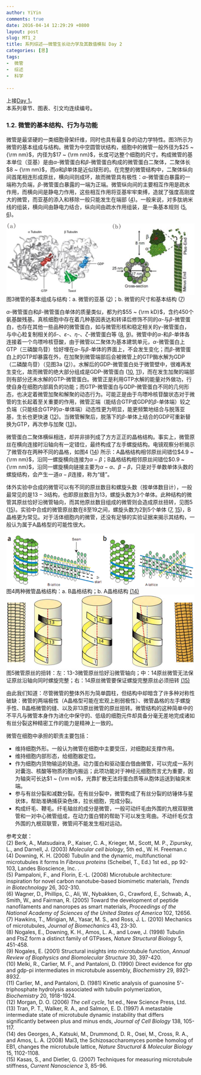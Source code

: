```yaml
---
author: YiYin
comments: true
date: 2016-04-14 12:29:29 +0800
layout: post
slug: MT1_2
title: 系列综述——微管生长动力学及其数值模拟 Day 2
categories: [思]
tags:
-  微管
-  综述
-  科学

---
```


上接[Day 1](http://whyhow.github.io/2016/04/13/mt1-1.html)。<br/>
本系列章节、图表、引文均连续编号。

### 1.2. 微管的基本结构、行为与功能

微管是最坚硬的一类细胞骨架纤维，同时也具有最复杂的动力学特性。图3所示为微管的基本组成与结构。微管为中空圆管状结构，细胞中的微管一般外径为$25 ~ {\rm nm}$，内径为$17 ~ {\rm nm}$，长度可达整个细胞的尺寸。构成微管的基本单位（亚基）是由$\alpha$-微管蛋白和$\beta$-微管蛋白构成的微管蛋白二聚体，二聚体长$8 ~ {\rm nm}$，而$\alpha$和$\beta$单体是近似球形的。在完整的微管结构中，二聚体纵向间首尾相连形成原丝，横向间则成环，故而微管具有极性：$\alpha$-微管蛋白暴露的一端称为负端，$\beta$-微管蛋白暴露的一端为正端。微管纵向间的主要相互作用是疏水作用，而横向间是静电力作用，这些相互作用将亚基牢牢束缚，造就了强度高刚度大的微管，而亚基的添入和移除一般只能发生在端部 (<a href="#r4">4</a>)。一般来说，对多肽纳米线的组装，横向间由静电力结合，纵向间由疏水作用组装，是一条基本规则 (<a href="#r5">5</a>, <a href="#r6">6</a>)。

<div class="figure"><img src="/public/images/microtubule/image017.png" align="middle"><div class="caption"><span class="fignum">图3</span>微管的基本组成与结构：a. 微管的亚基 (<a href="#r2">2</a>)；b. 微管的尺寸和基本结构 (<a href="#r7">7</a>)</div></div>

$\alpha$-微管蛋白和$\beta$-微管蛋白单体的质量类似，都为约$55 ~ {\rm kD}$，含约$450$个氨基酸残基。真核细胞中存在着几种基因表达和转译后修饰不同的$\alpha$-与$\beta$-微管蛋白，也存在其他一些品种的微管蛋白，如与微管形核和稳定相关的$\gamma$-微管蛋白，与中心粒复制相关的$\delta$-、$\varepsilon$-、$\eta$-、$\zeta$-微管蛋白等 (<a href="#r8">8</a>, <a href="#r9">9</a>)。微管中的$\alpha$-和$\beta$-单体各连接着一个鸟嘌呤核苷酸，由于微管以二聚体为基本建筑单元，$\alpha$-微管蛋白上GTP（三磷酸鸟苷）恰好埋在$\alpha$-与$\beta$-单体的界面上，不会发生变化；而$\beta$-微管蛋白上的GTP却暴露在外，在加聚到微管端部后会被微管上的GTP酶水解为GDP（二磷酸鸟苷）（见图3a (<a href="#r2">2</a>)）。水解后的GDP-微管蛋白处于微管壁中，很难再发生变化，故而微管的绝大部分组成是GDP-微管蛋白 (<a href="#r10">10</a>, <a href="#r11">11</a>)，而在发生加聚的端部则有部分还未水解的GTP-微管蛋白。微管正是利用GTP水解的能量对外做功，行使自身在细胞内部肩负的功能；而GTP-微管蛋白与GDP-微管蛋白不同的几何形态，也决定着微管加聚和解聚的动态行为。可能正是由于鸟嘌呤核苷酸状态对于微管的生长起着至关重要的作用，微管正端（能结合GTP或GDP的$\beta$-单体端）较之负端（只能结合GTP的$\alpha$-单体端）动态性更为明显，能更频繁地结合与脱落亚基，生长也更快速 (<a href="#r12">12</a>)。当微管解聚后，脱落下的$\beta$-单体上结合的GDP可重新替换为GTP，再次参与加聚 (<a href="#r13">13</a>)。

微管蛋白二聚体横纵相连，却并非排列成了方方正正的晶格结构。事实上，微管原丝在横向连接时沿轴向有一定错位，最终构成了左手螺旋结构。电镜观察分析揭示了微管存在两种不同的晶格，如图4 (<a href="#r14">14</a>) 所示：A晶格结构相邻原丝间错位$4.9 ~ {\rm nm}$，沿同一螺旋横向连接为$\alpha-\beta$；B晶格结构相邻原丝间错位$0.9 ~ {\rm nm}$，沿同一螺旋横向链接主要为$\alpha-\alpha$、$\beta-\beta$，只是对于单数单体头数的螺旋结构，会产生一道$\alpha-\beta$连接，称为“缝”。

体外实验中合成的微管可以有不同的原丝数目和螺旋头数（按单体数目计），一般最常见的是$13-3$结构，也即原丝数目为$13$，螺旋头数为$3$个单体。此种结构的微管其原丝恰好沿微管轴向，而其他原丝数目组成的微管则会造成原丝扭转，见图5 (<a href="#r15">15</a>)。实验中合成的微管原丝数在$8$至$19$之间，螺旋头数为$2$到$5$个单体 (<a href="#r7">7</a>, <a href="#r15">15</a>)，B晶格更为常见。对于活体细胞内的微管，还没有足够的实验证据来揭示其结构，一般认为属于A晶格型的可能性很大。

<div class="figure"><img src="\public\images\microtubule\image038.png" align="middle"><div class="caption"><span class="fignum">图4</span>两种微管晶格结构：a. B晶格结构；b. A晶格结构 <a href="#r14">(14)</a></div></div>

<div class="figure"><img src="\public\images\microtubule\image040.png" align="middle"><div class="caption"><span class="fignum">图5</span>微管原丝的扭转：左：13-3微管原丝恰好沿微管轴向；中：14原丝微管无法保证原丝沿轴向同时螺旋完整；右：14原丝微管要保证螺旋完整原丝必须扭转 <a href="#r15">(15)</a></div></div>

由此我们知道：尽管微管的整体外形为简单圆柱，但结构中却暗含了许多种对称性破缺：微管的两端极性（A晶格型可能在宏观上削弱极性）、微管晶格的左手螺旋手性、B晶格微管的缝、以及非13原丝微管的原丝扭转。微管结构的这种简单中的不平凡与微管本身作为进化中保守的、低级的细胞元件却具备分毫无差地完成诸如有丝分裂这种精密工作的能力是精神上一致的。

微管在细胞中承担的职责主要包括：

- 维持细胞外形。一般认为微管在细胞中主要受压，对细胞起支撑作用。
- 维持细胞内部形态，给细胞器定位。
- 作为细胞内货物输运的轨道。动力蛋白和驱动蛋白借由微管，可以完成一系列对囊泡、核酸等物质的胞内搬运；此项功能对于神经元细胞而言尤为重要，因为轴突可长达$1 ~ {\rm m}$，光靠扩散无法将蛋白质等从胞体运送到轴突末端。
- 参与有丝分裂和减数分裂。在有丝分裂中，微管构成了有丝分裂的纺锤体与星状体，帮助准确捕获染色体，拉长细胞，完成分裂。
- 构成纤毛、鞭毛。纤毛轴丝的成分是微管，一般可动纤毛由外围的九根双联微管和一对中心微管组成，在动力蛋白臂的帮助下可以发生弯曲。不动纤毛仅含外围的九根双联管，微管间不能发生相对运动。


参考文献：<br/>
<a name="r2"></a>(2) Berk, A., Matsudaira, P., Kaiser, C. A., Krieger, M., Scott, M. P., Zipursky, L., and Darnell, J. (2003) *Molecular cell biology*, 5th ed., W. H. Freeman.c<br/>
<a name="r4"></a>(4) Downing, K. H. (2008) Tubulin and the dynamic, multifunctional microtubules it forms In *Fibrous proteins* (Scheibel, T., Ed.) 1st ed., pp 92-103, Landes Bioscience, Inc. .<br/>
<a name="r5"></a>(5) Pampaloni, F., and Florin, E.-L. (2008) Microtubule architecture: inspiration for novel carbon nanotube-based biomimetic materials, *Trends in Biotechnology* 26, 302-310.<br/>
<a name="r6"></a>(6) Wagner, D., Phillips, C., Ali, W., Nybakken, G., Crawford, E., Schwab, A., Smith, W., and Fairman, R. (2005) Toward the development of peptide nanofilaments and nanoropes as smart materials, *Proceedings of the National Academy of Sciences of the United States of America* 102, 12656.<br/>
<a name="r7"></a>(7) Hawkins, T., Mirigian, M., Yasar, M. S., and Ross, J. L. (2010) Mechanics of microtubules, *Journal of Biomechanics* 43, 23-30.<br/>
<a name="r8"></a>(8) Nogales, E., Downing, K. H., Amos, L. A., and Lowe, J. (1998) Tubulin and FtsZ form a distinct family of GTPases, *Nature Structural Biology* 5, 451-458.<br/>
<a name="r9"></a>(9) Nogales, E. (2001) Structural insights into microtubule function, *Annual Review of Biophysics and Biomolecular Structure* 30, 397-420.<br/>
<a name="r10"></a>(10) Melki, R., Carlier, M. F., and Pantaloni, D. (1990) Direct evidence for gtp and gdp-pi intermediates in microtubule assembly, *Biochemistry* 29, 8921-8932.<br/>
<a name="r11"></a>(11) Carlier, M., and Pantaloni, D. (1981) Kinetic analysis of guanosine 5'-triphosphate hydrolysis associated with tubulin polymerization, *Biochemistry* 20, 1918-1924.<br/>
<a name="r12"></a>(12) Morgan, D. O. (2006) *The cell cycle*, 1st ed., New Science Press, Ltd.<br/>
<a name="r13"></a>(13) Tran, P. T., Walker, R. A., and Salmon, E. D. (1997) A metastable intermediate state of microtubule dynamic instability that differs significantly between plus and minus ends, *Journal of Cell Biology* 138, 105-117.<br/>
<a name="r14"></a>(14) des Georges, A., Katsuki, M., Drummond, D. R., Osei, M., Cross, R. A., and Amos, L. A. (2008) Mal3, the Schizosaccharomyces pombe homolog of EB1, changes the microtubule lattice, *Nature Structural & Molecular Biology* 15, 1102-1108.<br/>
<a name="r15"></a>(15) Kasas, S., and Dietler, G. (2007) Techniques for measuring microtubule stiffness, *Current Nanoscience* 3, 85-96.<br/>

 

